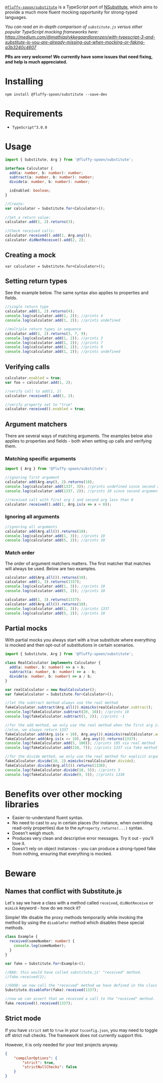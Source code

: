 [`@fluffy-spoon/substitute`](https://www.npmjs.com/package/@fluffy-spoon/substitute) is a TypeScript port of [NSubstitute](http://nsubstitute.github.io), which aims to provide a much more fluent mocking opportunity for strong-typed languages.

*You can read an in-depth comparison of `substitute.js` versus other popular TypeScript mocking frameworks here: https://medium.com/@mathiaslykkegaardlorenzen/with-typescript-3-and-substitute-js-you-are-already-missing-out-when-mocking-or-faking-a3b3240c4607*

**PRs are very welcome! We currently have some issues that need fixing, and help is much appreciated.**

# Installing
`npm install @fluffy-spoon/substitute --save-dev`

# Requirements
* `TypeScript^3.0.0`

# Usage
```typescript
import { Substitute, Arg } from '@fluffy-spoon/substitute';

interface Calculator {
  add(a: number, b: number): number;
  subtract(a: number, b: number): number;
  divide(a: number, b: number): number;

  isEnabled: boolean;
}

//Create:
var calculator = Substitute.for<Calculator>();
 
//Set a return value:
calculator.add(1, 2).returns(3);
 
//Check received calls:
calculator.received().add(1, Arg.any());
calculator.didNotReceive().add(2, 2);
```

## Creating a mock
`var calculator = Substitute.for<Calculator>();`

## Setting return types
See the example below. The same syntax also applies to properties and fields.

```typescript
//single return type
calculator.add(1, 2).returns(4);
console.log(calculator.add(1, 2)); //prints 4
console.log(calculator.add(1, 2)); //prints undefined

//multiple return types in sequence
calculator.add(1, 2).returns(3, 7, 9);
console.log(calculator.add(1, 2)); //prints 3
console.log(calculator.add(1, 2)); //prints 7
console.log(calculator.add(1, 2)); //prints 9
console.log(calculator.add(1, 2)); //prints undefined
```

## Verifying calls
```typescript
calculator.enabled = true;
var foo = calculator.add(1, 2);

//verify call to add(1, 2)
calculator.received().add(1, 2);

//verify property set to "true"
calculator.received().enabled = true;
```

## Argument matchers
There are several ways of matching arguments. The examples below also applies to properties and fields - both when setting up calls and verifying them.

### Matching specific arguments
```typescript
import { Arg } from '@fluffy-spoon/substitute';

//ignoring first argument
calculator.add(Arg.any(), 2).returns(10);
console.log(calculator.add(1337, 3)); //prints undefined since second argument doesn't match
console.log(calculator.add(1337, 2)); //prints 10 since second argument matches

//received call with first arg 1 and second arg less than 0
calculator.received().add(1, Arg.is(x => x < 0));
```

### Ignoring all arguments
```typescript
//ignoring all arguments
calculator.add(Arg.all()).returns(10);
console.log(calculator.add(1, 3)); //prints 10
console.log(calculator.add(5, 2)); //prints 10
```

### Match order
The order of argument matchers matters. The first matcher that matches will always be used. Below are two examples.

```typescript
calculator.add(Arg.all()).returns(10);
calculator.add(1, 3).returns(1337);
console.log(calculator.add(1, 3)); //prints 10
console.log(calculator.add(5, 2)); //prints 10
```

```typescript
calculator.add(1, 3).returns(1337);
calculator.add(Arg.all()).returns(10);
console.log(calculator.add(1, 3)); //prints 1337
console.log(calculator.add(5, 2)); //prints 10
```

## Partial mocks
With partial mocks you always start with a true substitute where everything is mocked and then opt-out of substitutions in certain scenarios.

```typescript
import { Substitute, Arg } from '@fluffy-spoon/substitute';

class RealCalculator implements Calculator {
  add(a: number, b: number) => a + b;
  subtract(a: number, b: number) => a - b;
  divide(a: number, b: number) => a / b;
}

var realCalculator = new RealCalculator();
var fakeCalculator = Substitute.for<Calculator>();

//let the subtract method always use the real method
fakeCalculator.subtract(Arg.all()).mimicks(realCalculator.subtract);
console.log(fakeCalculator.subtract(20, 10)); //prints 10
console.log(fakeCalculator.subtract(1, 2)); //prints -1

//for the add method, we only use the real method when the first arg is less than 10
//else, we always return 1337
fakeCalculator.add(Arg.is(x < 10), Arg.any()).mimicks(realCalculator.add);
fakeCalculator.add(Arg.is(x >= 10), Arg.any()).returns(1337);
console.log(fakeCalculator.add(5, 100)); //prints 105 via real method
console.log(fakeCalculator.add(210, 7)); //prints 1337 via fake method

//for the divide method, we only use the real method for explicit arguments
fakeCalculator.divide(10, 2).mimicks(realCalculator.divide);
fakeCalculator.divide(Arg.all()).returns(1338);
console.log(fakeCalculator.divide(10, 5)); //prints 5
console.log(fakeCalculator.divide(9, 5)); //prints 1338
```

# Benefits over other mocking libraries
- Easier-to-understand fluent syntax.
- No need to cast to `any` in certain places (for instance, when overriding read-only properties) due to the `myProperty.returns(...)` syntax.
- Doesn't weigh much.
- Produces very clean and descriptive error messages. Try it out - you'll love it.
- Doesn't rely on object instances - you can produce a strong-typed fake from nothing, ensuring that everything is mocked.

# Beware
## Names that conflict with Substitute.js
Let's say we have a class with a method called `received`, `didNotReceive` or `mimick` keyword - how do we mock it? 

Simple! We disable the proxy methods temporarily while invoking the method by using the `disableFor` method which disables these special methods.

```typescript
class Example {
  received(someNumber: number) {
    console.log(someNumber);
  }
}

var fake = Substitute.for<Example>();

//BAD: this would have called substitute.js' "received" method.
//fake.received(2);

//GOOD: we now call the "received" method we have defined in the class above.
Substitute.disableFor(fake).received(1337);

//now we can assert that we received a call to the "received" method.
fake.received().received(1337);
```

## Strict mode
If you have `strict` set to `true` in your `tsconfig.json`, you may need to toggle off strict null checks. The framework does not currently support this.

However, it is only needed for your test projects anyway.

```json
{
    "compilerOptions": {
        "strict": true,
        "strictNullChecks": false
    }
}
```
